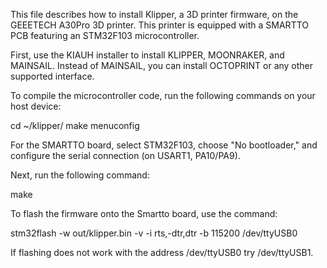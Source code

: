 This file describes how to install Klipper, a 3D printer firmware, on the GEEETECH A30Pro 3D printer.
This printer is equipped with a SMARTTO PCB featuring an STM32F103 microcontroller.

First, use the KIAUH installer to install KLIPPER, MOONRAKER, and MAINSAIL.
Instead of MAINSAIL, you can install OCTOPRINT or any other supported interface.

To compile the microcontroller code, run the following commands on your host device:

cd ~/klipper/
make menuconfig

For the SMARTTO board, select STM32F103, choose "No bootloader,"
and configure the serial connection (on USART1, PA10/PA9).

Next, run the following command:

make

To flash the firmware onto the Smartto board, use the command:

stm32flash -w out/klipper.bin -v -i rts,-dtr,dtr -b 115200 /dev/ttyUSB0

If flashing does not work with the address /dev/ttyUSB0 try /dev/ttyUSB1.




 




